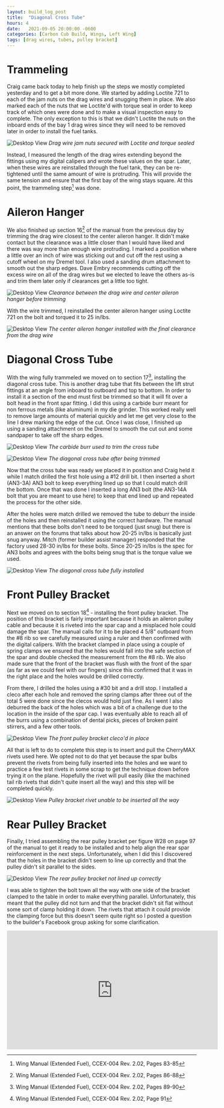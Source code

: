 ```yaml
---
layout: build_log_post
title:  "Diagonal Cross Tube"
hours: 4
date:   2021-09-05 20:00:00 -0600
categories: [Carbon Cub Build, Wings, Left Wing]
tags: [drag wires, tubes, pulley bracket]
---
```


# Trammeling

Craig came back today to help finish up the steps we mostly completed yesterday and to get a bit more done. We started by adding Loctite 721 to each of the jam nuts on the drag wires and snugging them in place. We also marked each of the nuts that we Loctite'd with torque seal in order to keep track of which ones were done and to make a visual inspection easy to complete. The only exception to this is that we didn't Loctite the nuts on the inboard ends of the bay 1 drag wires since they will need to be removed later in order to install the fuel tanks.

![Desktop View](/assets/img/posts/2021-09-05-diagonal-cross-tube/jam_nuts.png)
_Drag wire jam nuts secured with Loctite and torque sealed_

Instead, I measured the length of the drag wires extending beyond the fittings using my digital calipers and wrote these values on the spar. Later, when these wires are reinstalled through the fuel tank, they can be re-tightened until the same amount of wire is protruding. This will provide the same tension and ensure that the first bay of the wing stays square. At this point, the trammeling step[^section-15-ref] was done.

# Aileron Hanger

We also finished up section 16[^section-16-ref] of the manual from the previous day by trimming the drag wire closest to the center aileron hanger. It didn't make contact but the clearance was a little closer than I would have liked and there was way more than enough wire protruding. I marked a position where a little over an inch of wire was sticking out and cut off the rest using a cutoff wheel on my Dremel tool. I also used a sanding drum attachment to smooth out the sharp edges. Dave Embry recommends cutting off the excess wire on all of the drag wires but we elected to leave the others as-is and trim them later only if clearances get a little too tight.

![Desktop View](/assets/img/posts/2021-09-05-diagonal-cross-tube/drag_wire_clearance.png)
_Clearance between the drag wire and center aileron hanger before trimming_

With the wire trimmed, I reinstalled the center aileron hanger using Loctite 721 on the bolt and torqued it to 25 in/lbs.

![Desktop View](/assets/img/posts/2021-09-05-diagonal-cross-tube/installed_center_hanger.png)
_The center aileron hanger installed with the final clearance from the drag wire_

# Diagonal Cross Tube

With the wing fully trammeled we moved on to section 17[^section-17-ref], installing the diagonal cross tube. This is another drag tube that fits between the lift strut fittings at an angle from inboard to outboard and top to bottom. In order to install it a section of the end must first be trimmed so that it will fit over a bolt head in the front spar fitting. I did this using a carbide burr meant for non ferrous metals (like aluminum) in my die grinder. This worked really well to remove large amounts of material quickly and let me get very close to the line I drew marking the edge of the cut. Once I was close, I finished up using a sanding attachment on the Dremel to smooth the cut out and some sandpaper to take off the sharp edges.

![Desktop View](/assets/img/posts/2021-09-05-diagonal-cross-tube/carbide_burr.png)
_The carbide burr used to trim the cross tube_

![Desktop View](/assets/img/posts/2021-09-05-diagonal-cross-tube/trimmed_tube.png)
_The diagonal cross tube after being trimmed_

Now that the cross tube was ready we placed it in position and Craig held it while I match drilled the first hole using a #12 drill bit. I then inserted a short (AN3-3A) AN3 bolt to keep everything lined up so that I could match drill the bottom. Once that was done I inserted a long AN3 bolt (the AN3-14A bolt that you are meant to use here) to keep that end lined up and repeated the process for the other side.

After the holes were match drilled we removed the tube to deburr the inside of the holes and then reinstalled it using the correct hardware. The manual mentions that these bolts don't need to be torqued (just snug) but there is an answer on the forums that talks about how 20-25 in/lbs is basically just snug anyway. Mitch (former builder assist manager) responded that the factory used 28-30 in/lbs for these bolts. Since 20-25 in/lbs is the spec for AN3 bolts and agrees with the bolts being snug that is the torque value we used.

![Desktop View](/assets/img/posts/2021-09-05-diagonal-cross-tube/installed_tube.png)
_The diagonal cross tube fully installed_

# Front Pulley Bracket

Next we moved on to section 18[^section-18-ref] - installing the front pulley bracket. The position of this bracket is fairly important because it holds an aileron pulley cable and because it is riveted into the spar cap and a misplaced hole could damage the spar. The manual calls for it to be placed 4 5/8" outboard from the #8 rib so we carefully measured using a ruler and then confirmed with the digital calipers. With the bracket clamped in place using a couple of spring clamps we ensured that the holes would fall into the safe section of the spar and double checked the measurement from the #8 rib. We also made sure that the front of the bracket was flush with the front of the spar (as far as we could feel with our fingers) since this confirmed that it was in the right place and the holes would be drilled correctly.

From there, I drilled the holes using a #30 bit and a drill stop. I installed a cleco after each hole and removed the spring clamps after three out of the total 5 were done since the clecos would hold just fine. As I went I also deburred the back of the holes which was a bit of a challenge due to the location in the inside of the spar cap. I was eventually able to reach all of the burrs using a combination of dental picks, pieces of broken paint stirrers, and a few other tools.

![Desktop View](/assets/img/posts/2021-09-05-diagonal-cross-tube/pulley_bracket.png)
_The front pulley bracket cleco'd in place_

All that is left to do to complete this step is to insert and pull the CherryMAX rivets used here. We opted not to do that yet because the spar bulbs prevent the rivets from being fully inserted into the holes and we want to practice a few test rivets in some scrap to get the technique down before trying it on the plane. Hopefully the rivet will pull easily (like the machined tail rib rivets that didn't quite insert all the way) and this step will be completed quickly.

![Desktop View](/assets/img/posts/2021-09-05-diagonal-cross-tube/pulley_bracket_rivet.png)
_Pulley bracket rivet unable to be inserted all the way_

# Rear Pulley Bracket

Finally, I tried assembling the rear pulley bracket per figure W28 on page 97 of the manual to get it ready to be installed and to help align the rear spar reinforcement in the next steps. Unfortunately, when I did this I discovered that the holes in the bracket didn't seem to line up correctly and that the pulley didn't sit parallel to the sides.

![Desktop View](/assets/img/posts/2021-09-05-diagonal-cross-tube/rear_pulley_bracket.png)
_The rear pulley bracket not lined up correctly_

I was able to tighten the bolt town all the way with one side of the bracket clamped to the table in order to make everything parallel. Unfortunately, this meant that the pulley did not turn and that the bracket didn't sit flat without some sort of clamp holding it down. The rivets that attach it could provide the clamping force but this doesn't seem quite right so I posted a question to the builder's Facebook group asking for some clarification.

<iframe width="560" height="315" src="https://www.youtube.com/embed/wknwKT8G3KI" title="YouTube video player" frameborder="0" allow="accelerometer; autoplay; clipboard-write; encrypted-media; gyroscope; picture-in-picture" allowfullscreen></iframe>

[^section-15-ref]: Wing Manual (Extended Fuel), CCEX-004 Rev. 2.02, Pages 83-85
[^section-16-ref]: Wing Manual (Extended Fuel), CCEX-004 Rev. 2.02, Pages 86-88
[^section-17-ref]: Wing Manual (Extended Fuel), CCEX-004 Rev. 2.02, Pages 89-90
[^section-18-ref]: Wing Manual (Extended Fuel), CCEX-004 Rev. 2.02, Page 91
